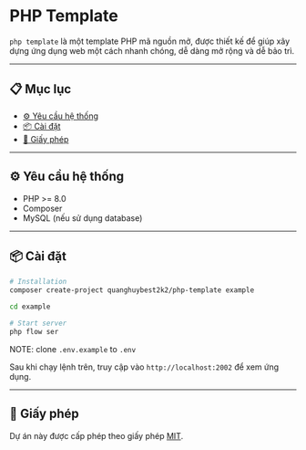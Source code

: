 # PHP Template

`php template` là một template PHP mã nguồn mở, được thiết kế để giúp xây dựng ứng dụng web một cách nhanh chóng, dễ dàng mở rộng và dễ bảo trì.

---

## 📋 Mục lục

- [⚙️ Yêu cầu hệ thống](#️-yêu-cầu-hệ-thống)
- [📦 Cài đặt](#-cài-đặt)
- [📄 Giấy phép](#-giấy-phép)

---

## ⚙️ Yêu cầu hệ thống

- PHP >= 8.0
- Composer
- MySQL (nếu sử dụng database)

---

## 📦 Cài đặt

```bash
# Installation
composer create-project quanghuybest2k2/php-template example

cd example

# Start server
php flow ser
```

NOTE: clone `.env.example` to `.env`

Sau khi chạy lệnh trên, truy cập vào `http://localhost:2002` để xem ứng dụng.

---

## 📄 Giấy phép

Dự án này được cấp phép theo giấy phép [MIT](./LICENSE).
